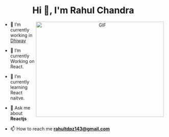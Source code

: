 <h1 align="center">Hi 👋, I'm  Rahul Chandra</h1>

<a target="_blank" align="center">
  <img align="right" top="500" height="300" width="400" alt="GIF" src="https://media.giphy.com/media/SWoSkN6DxTszqIKEqv/giphy.gif">
</a>

- 🔭 I’m currently working in <a href="https://dhiway.com" target="blank">Dhiway</a>

- 🌱 I’m currently Working on React.

- 🌱 I’m currently learning React naitve.

- 💬 Ask me about **Reactjs**

- 📫 How to reach me **rahultdpz143@gmail.com**
<br/>


